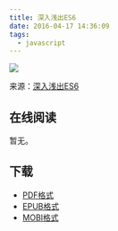 ```yaml
---
title: 深入浅出ES6
date: 2016-04-17 14:36:09
tags:
  - javascript
---
```


![](http://www.infoq.com/resource/minibooks/ES6-in-Depth/zh/cover/200.jpg)

来源：[深入浅出ES6](http://www.infoq.com/cn/minibooks/ES6-in-Depth)

<!--more-->

## 在线阅读 ##

暂无。

## 下载 ##

+ [PDF格式](http://www.infoq.com/cn/minibooks/download/ES6-in-Depth)
+ [EPUB格式](http://www.infoq.com/cn/minibooks/download/ES6-in-Depth?bookFormat=epub)
+ [MOBI格式](http://www.infoq.com/cn/minibooks/download/ES6-in-Depth?bookFormat=mobi)
